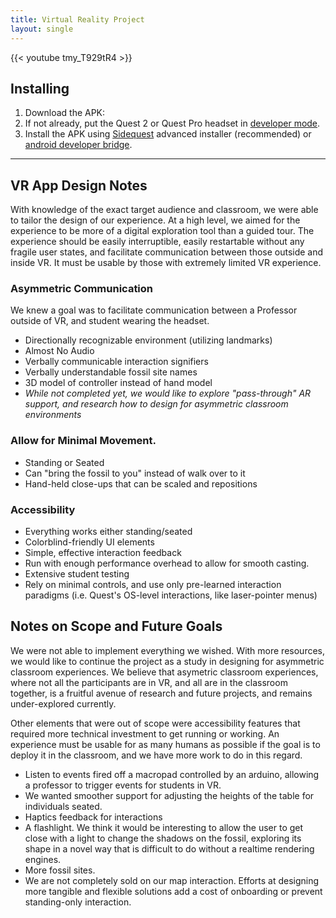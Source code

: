 ```yaml
---
title: Virtual Reality Project
layout: single
---
```


{{< youtube tmy_T929tR4 >}}

## Installing

1. Download the APK: 
2. If not already, put the Quest 2 or Quest Pro headset in [developer mode](https://youtu.be/lFTXv2aScJ8?t=169).
3. Install the APK using [Sidequest](https://sidequestvr.com/) advanced installer (recommended) or [android developer bridge](https://developer.oculus.com/documentation/native/android/ts-adb/).

---

## VR App Design Notes
With knowledge of the exact target audience and classroom, we were able to tailor the design of our experience. At a high level, we aimed for the experience to be more of a digital exploration tool than a guided tour.
The experience should be easily interruptible, easily restartable without any fragile user states, and facilitate communication between those outside and inside VR. It must be usable by those with extremely limited VR experience.
### Asymmetric Communication
We knew a goal was to facilitate communication between a Professor outside of VR, and student wearing the headset.

- Directionally recognizable environment (utilizing landmarks)
- Almost No Audio
- Verbally communicable interaction signifiers
- Verbally understandable fossil site names
- 3D model of controller instead of hand model
- *While not completed yet, we would like to explore "pass-through" AR support, and research how to design for asymmetric classroom environments*

### Allow for Minimal Movement.

- Standing or Seated
- Can "bring the fossil to you" instead of walk over to it
- Hand-held close-ups that can be scaled and repositions

### Accessibility

- Everything works either standing/seated
- Colorblind-friendly UI elements
- Simple, effective interaction feedback
- Run with enough performance overhead to allow for smooth casting.
- Extensive student testing
- Rely on minimal controls, and use only pre-learned interaction paradigms (i.e. Quest's OS-level interactions, like laser-pointer menus)


## Notes on Scope and Future Goals
We were not able to implement everything we wished. With more resources, we would like to continue the project as a study in designing for asymmetric classroom experiences. We believe that asymetric classroom experiences, where not all the participants are in VR, and all are in the classroom together, is a fruitful avenue of research and future projects, and remains under-explored currently.

Other elements that were out of scope were accessibility features that required more technical investment to get running or working. An experience must be usable for as many humans as possible if the goal is to deploy it in the classroom, and we have more work to do in this regard.

- Listen to events fired off a macropad controlled by an arduino, allowing a professor to trigger events for students in VR.
- We wanted smoother support for adjusting the heights of the table for individuals seated. 
- Haptics feedback for interactions
- A flashlight. We think it would be interesting to allow the user to get close with a light to change the shadows on the fossil, exploring its shape in a novel way that is difficult to do without a realtime rendering engines.
- More fossil sites.
- We are not completely sold on our map interaction. Efforts at designing more tangible and flexible solutions add a cost of onboarding or prevent standing-only interaction.
